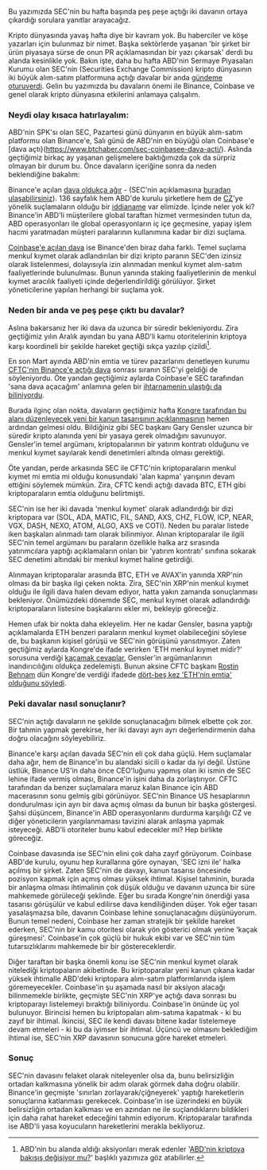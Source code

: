 Bu yazımızda SEC'nin bu hafta başında peş peşe açtığı iki davanın ortaya çıkardığı sorulara yanıtlar arayacağız. 

Kripto dünyasında yavaş hafta diye bir kavram yok. Bu haberciler ve köşe yazarları için bulunmaz bir nimet. Başka sektörlerde yaşanan 'bir şirket bir ürün piyasaya sürse de onun PR açıklamasından bir yazı çıkarsak' derdi bu alanda kesinlikle yok. Bakın işte, daha bu hafta ABD'nin Sermaye Piyasaları Kurumu olan SEC'nin (Securities Exchange Commission) kripto dünyasının iki büyük alım-satım platformuna açtığı davalar bir anda [gündeme oturuverdi](https://www.btchaber.com/sec-coinbasee-dava-acti/). Gelin bu yazımızda bu davaların önemi ile Binance, Coinbase ve genel olarak kripto dünyasına etkilerini anlamaya çalışalım. 

### Neydi olay kısaca hatırlayalım:
ABD'nin SPK'sı olan SEC, Pazartesi günü dünyanın en büyük alım-satım platformu olan Binance'e, Salı günü de ABD'nin en büyüğü olan Coinbase'e [dava açtı}(https://www.btchaber.com/sec-coinbasee-dava-acti/). Aslında geçtiğimiz birkaç ay yaşanan gelişmelere baktığımızda çok da sürpriz olmayan bir durum bu. Önce davaların içeriğine sonra da neden beklendiğine bakalım: 

Binance'e açılan [dava oldukça ağır](https://www.btchaber.com/sec-binance-ve-changpeng-zhaoya-dava-acti/) - (SEC'nin açıklamasına [buradan ulaşabilirsiniz](https://www.sec.gov/news/press-release/2023-101)). 136 sayfalık hem ABD'de kurulu şirketlere hem de [CZ](https://twitter.com/cz_binance)'ye yönelik suçlamaların olduğu bir [iddianame](https://www.sec.gov/files/litigation/complaints/2023/comp-pr2023-101.pdf) var elimizde. İçinde neler yok ki? Binance'in ABD'li müşterilere global taraftan hizmet vermesinden tutun da, ABD operasyonları ile global operasyonların iç içe geçmesine, yapay işlem hacmi yaratmadan müşteri paralarının kullanımına kadar bir dizi suçlama. 

[Coinbase'e açılan dava](https://www.sec.gov/litigation/complaints/2023/comp-pr2023-102.pdf) ise Binance'den biraz daha farklı. Temel suçlama menkul kıymet olarak adlandırılan bir dizi kripto paranın SEC'den izinsiz olarak listelenmesi, dolayısıyla izin alınmadan menkul kıymet alım-satım faaliyetlerinde bulunulması. Bunun yanında staking faaliyetlerinin de menkul kıymet aracılık faaliyeti içinde değerlendirildiği görülüyor. Şirket yöneticilerine yapılan herhangi bir suçlama yok. 

### Neden bir anda ve peş peşe çıktı bu davalar? 
Aslına bakarsanız her iki dava da uzunca bir süredir bekleniyordu. Zira geçtiğimiz yılın Aralık ayından bu yana ABD'li kamu otoritelerinin kriptoya karşı koordineli bir şekilde hareket geçtiği sıkça yazılıp çizildi[^1]. 

En son Mart ayında ABD'nin emtia ve türev pazarlarını denetleyen kurumu [CFTC'nin Binance'e açtığı dava](https://www.btchaber.com/cftc-davasi-binancein-sirketlerle-carpik-iliskisi/) sonrası sıranın SEC'yi geldiği de söyleniyordu. Öte yandan geçtiğimiz aylarda Coinbase'e SEC tarafından 'sana dava açacağım' anlamına gelen bir [ihtarnamenin ulaştığı da biliniyordu](https://www.btchaber.com/coinbaseden-abdli-duzenleyicilere-sert-elestiri/). 

Burada ilginç olan nokta, davaların geçtiğimiz hafta [Kongre tarafından bu alanı düzenleyecek yeni bir kanun tasarısının açıklanmasının](https://tr.cointelegraph.com/news/us-lawmakers-aim-for-crypto-regulatory-clarity-with-proposed-bill-putting-the-screws-to-sec) hemen ardından gelmesi oldu.  Bildiğiniz gibi SEC başkanı Gary Gensler uzunca bir süredir kripto alanında yeni bir yasaya gerek olmadığını savunuyor. Gensler'in temel argümanı, kriptopalarının bir yatırım kontratı olduğunu ve menkul kıymet sayılarak kendi denetimleri altında olması gerektiği. 

Öte yandan, perde arkasında SEC ile CFTC'nin kriptoparaların menkul kıymet mi emtia mi olduğu konusundaki 'alan kapma' yarışının devam ettiğini söylemek mümkün. Zira, CFTC kendi açtığı davada BTC, ETH gibi kriptoparaların emtia olduğunu belirtmişti. 

SEC'nin ise her iki davada 'menkul kıymet' olarak adlandırdığı bir dizi kriptopara var (SOL, ADA, MATIC, FIL, SAND, AXS, CHZ, FLOW, ICP, NEAR, VGX, DASH, NEXO, ATOM, ALGO, AXS ve COTI). Neden bu paralar listede iken başkaları alınmadı tam olarak bilinmiyor. Alınan kriptoparalar ile ilgili SEC'nin  temel argümanı bu paraların özellikle halka arz sırasında yatırımcılara yaptığı açıklamaların onları bir 'yatırım kontratı' sınıfına sokarak SEC denetimi altındaki bir menkul kıymet haline getirdiği. 

Alınmayan kriptoparalar arasında BTC, ETH ve AVAX'in yanında XRP'nin olması da bir başka ilgi çeken nokta. Zira, SEC'nin XRP'nin menkul kıymet olduğu ile ilgili dava halen devam ediyor, hatta yakın zamanda sonuçlanması bekleniyor. Önümüzdeki dönemde SEC, menkul kıymet olarak adlandırdığı kriptoparaların listesine başkalarını ekler mi, bekleyip göreceğiz. 

Hemen ufak bir nokta daha ekleyelim. Her ne kadar Gensler, basına yaptığı açıklamalarda ETH benzeri paraların menkul kıymet olabileceğini söylese de, bu başkanın kişisel görüşü ve SEC'nin görüşünü yansıtmıyor. Zaten geçtiğimiz aylarda Kongre'de ifade verirken 'ETH menkul kıymet midir?' sorusuna verdiği [kaçamak cevaplar](https://twitter.com/sassal0x/status/1648338351832064003), Gensler'in argümanlarının inandırıcılığını oldukça zedelemişti. Bunun aksine CFTC başkanı [Rostin Behnam](https://www.cftc.gov/About/Commissioners/RostinBehnam.htm) dün Kongre'de verdiği ifadede [dört-beş kez 'ETH'nin emtia' olduğunu söyledi](https://twitter.com/subjectiveviews/status/1666128812982038528). 

### Peki davalar nasıl sonuçlanır?
SEC'nin açtığı davaların ne şekilde sonuçlanacağını bilmek elbette çok zor. Bir tahmin yapmak gerekirse, her iki davayı ayrı ayrı değerlendirmenin  daha doğru olacağını söyleyebiliriz. 

Binance'e karşı açılan davada SEC'nin eli çok daha güçlü. Hem suçlamalar daha ağır, hem de Binance'in bu alandaki sicili o kadar da iyi değil. Üstüne üstlük, Binance US'in daha önce CEO'luğunu yapmış olan iki ismin de SEC lehine ifade vermiş olması, Binance'in işini daha da zorlaştırıyor. CFTC tarafından da benzer suçlamalara maruz kalan Binance için ABD macerasının sonu gelmiş gibi görünüyor. SEC’nin Binance US hesaplarının dondurulması için ayrı bir dava açmış olması da bunun bir başka göstergesi. Şahsi düşüncem, Binance'in ABD operasyonlarını durdurma karşılığı CZ ve diğer yöneticilerin yargılanmaması tavizini alarak anlaşma yapmak isteyeceği. ABD'li otoriteler bunu kabul edecekler mi? Hep birlikte göreceğiz. 

Coinbase davasında ise SEC'nin elini çok daha zayıf görüyorum. Coinbase ABD'de kurulu, oyunu hep kurallarına göre oynayan, 'SEC izni ile' halka açılmış bir şirket. Zaten SEC'nin de davayı, kanun tasarısı öncesinde pozisyon kapmak için açmış olması yüksek ihtimal. Kişisel tahminin, burada bir anlaşma olması ihtimalinin çok düşük olduğu ve davanın uzunca bir süre mahkemede görüleceği şeklinde. Eğer bu sırada Kongre'nin önerdiği yasa tasarısı görüşülür ve kabul edilirse dava kendiliğinden düşer. Yok eğer tasarı yasalaşmazsa bile, davanın Coinbase lehine sonuçlanacağını düşünüyorum. Bunun temel nedeni, Coinbase her zaman stratejik bir şekilde hareket ederken, SEC'nin bir kamu otoritesi olarak yön gösterici olmak yerine 'kaçak güreşmesi'. Coinbase'in çok güçlü bir hukuk ekibi var ve SEC'nin tüm tutarsızlıklarını mahkemede bir bir göstereceklerdir. 

Diğer taraftan bir başka önemli konu ise SEC'nin menkul kıymet olarak nitelediği kriptopaların akibetinde. Bu kriptoparalar yeni kanun çıkana kadar yüksek ihtimalle ABD'deki kriptopara alım-satım platformlarında işlem göremeyecekler. Coinbase'in şu aşamada nasıl bir aksiyon alacağı bilinmemekle birlikte, geçmişte SEC'nin XRP'ye açtığı dava sonrası bu kriptoparayı listelemeyi bıraktığı biliniyordu. Coinbase'in önünde üç yol bulunuyor. Birincisi hemen bu kriptopaları alım-satıma kapatmak - ki bu zayıf bir ihtimal. İkincisi, SEC ile kendi davası bitene kadar listelemeye devam etmeleri - ki bu da iyimser bir ihtimal.  Üçüncü ve olmasını beklediğim ihtimal ise, SEC'nin XRP davasının sonucuna göre hareket etmeleri.

### Sonuç
SEC'nin davasını felaket olarak niteleyenler olsa da, bunu belirsizliğin ortadan kalkmasına yönelik bir adım olarak görmek daha doğru olabilir. Binance'in geçmişte 'sınırları zorlayarak/çiğneyerek' yaptığı hareketlerin sonuçlarına katlanması gerekecek. Coinbase'in ise üzerindeki en büyük belirsizliğin ortadan kalkması ve en azından ne ile suçlandıklarını bildikleri için daha rahat hareket edeceğini tahmin ediyorum. Kriptoparalar tarafında ise ABD'li yasa koyucuların hareketlerini merakla bekliyoruz. 


[^1]: ABD'nin bu alanda aldığı aksiyonları merak edenler '[ABD'nin kriptoya bakışış değişiyor mu?](https://www.btchaber.com/abdnin-kriptoya-bakisi-degisiyor-mu/)' başlıklı yazımıza göz atabilirler. 
